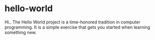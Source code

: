 # hello-world
Hi.. The Hello World project is a time-honored tradition in computer programming. It is a simple exercise that gets you started when learning something new.
